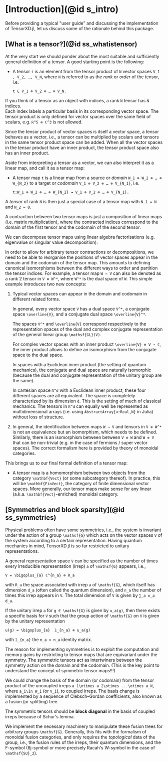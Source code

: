 # [Introduction](@id s_intro)

Before providing a typical "user guide" and discussing the implementation of TensorXD.jl,
let us discuss some of the rationale behind this package.

## [What is a tensor?](@id ss_whatistensor)

At the very start we should ponder about the most suitable and sufficiently general
definition of a tensor. A good starting point is the following:

*   A tensor ``t`` is an element from the tensor product of ``N`` vector spaces
    ``V_1 , V_2, …, V_N``, where ``N`` is referred to as the *rank* or *order* of the
    tensor, i.e.

    ``t ∈ V_1 ⊗ V_2 ⊗ … ⊗ V_N.``

If you think of a tensor as an object with indices, a rank ``N`` tensor has ``N`` indices.  
Each index labels a particular basis in its corresponding vector space. The tensor product
is only defined for vector spaces over the same field of scalars, e.g. ``ℝ^5 ⊗ ℂ^3`` is not
allowed.

Since the tensor product of vector spaces is itself a vector space, a tensor behaves as a
vector, i.e., a tensor can be multiplied by scalars and tensors in the same tensor product
space can be added. When all the vector spaces in the tensor product have an inner product,
the tensor product space also has an inner product.

Aside from interpreting a tensor as a vector, we can also interpret it as a linear map, and
call it as a tensor map:

*   A tensor map ``t`` is a linear map from a source or *domain*
    ``W_1 ⊗ W_2 ⊗ … ⊗ W_{N_2}`` to a target or *codomain* ``V_1 ⊗ V_2 ⊗ … ⊗ V_{N_1}``, i.e.

    ``t:W_1 ⊗ W_2 ⊗ … ⊗ W_{N_2} → V_1 ⊗ V_2 ⊗ … ⊗ V_{N_1}.``

A *tensor* of rank ``N`` is then just a special case of a tensor map with ``N_1 = N`` and
``N_2 = 0``.

A contraction between two tensor maps is just a composition of linear maps (i.e.
matrix multiplication), where the contracted indices correspond to the domain of the first
tensor and the codomain of the second tensor.

We can decompose tensor maps using linear algebra factorisations (e.g. eigenvalue or
singular value decomposition).

In order to allow for arbitrary tensor contractions or decompositions, we need to be able to
reorganise the positions of vector spaces appear in the domain and the codomain of the
tensor map. This amounts to defining canonical isomorphisms between the different ways
to order and partition the tensor indices. For example, a tensor map ``W → V`` can also be
denoted as a rank 2 tensor in ``V ⊗ W^*``, where ``W^*`` is the dual space of ``W``. This
simple example introduces two new concepts:

1.  Typical vector spaces can appear in the domain and codomain in different related forms.

    In general, every vector space ``V`` has a dual space ``V^*``, a conjugate space
    ``\overline{V}``, and a conjugate dual space ``\overline{V}^*``.

    The spaces ``V^*`` and ``\overline{V}`` correspond respectively to the
    representation spaces of the dual and complex conjugate representation of the general
    linear group ``\mathsf{GL}(V)``.

    For complex vector spaces with an inner product ``\overline{V} ⊗ V → ℂ``, the inner
    product allows to define an isomorphism from the conjugate space to the dual space.

    In spaces with a Euclidean inner product (the setting of quantum mechanics), the
    conjugate and dual space are naturally isomorphic (because the dual and conjugate
    representation of the unitary group are the same).

    In cartesian space ``ℝ^d`` with a Euclidean inner product, these four different spaces
    are all equivalent. The space is completely characterized by its dimension ``d``. This
    is the setting of much of classical mechanics. The tensors in ``ℝ^d`` can equally well
    be represented as multidimensional arrays (i.e. using `AbstractArray{<:Real,N}` in
    Julia) without loss of structure.

2.  In general, the identification between maps ``W → V`` and tensors in
    ``V ⊗ W^*`` is not an equivalence but an isomorphism, which needs to be defined.
    Similarly, there is an isomorphism between between ``V ⊗ W`` and ``W ⊗ V`` that can be
    non-trivial (e.g. in the case of fermions / super vector spaces). The correct formalism
    here is provided by theory of monoidal categories.

This brings us to our final formal definition of a tensor map:

*   A tensor map is a homomorphism between two objects from the category ``\mathbf{Vect}``
    (or some subcategory thereof). In practice, this will be ``\mathbf{FinVect}``, the
    category of finite dimensional vector spaces. More generally, our tensor maps make sense
    for any linear (a.k.a. ``\mathbf{Vect}``-enriched) monoidal category.

## [Symmetries and block sparsity](@id ss_symmetries)

Physical problems often have some symmetries, i.e., the system is invariant under the action
of a group ``\mathsf{G}`` which acts on the vector spaces ``V`` of the system according to a
certain representation. Having quantum mechanics in mind, TensorXD.jl is so far restricted
to unitary representations.

A general representation space ``V`` can be specified as the number of times every
irreducible representation (irrep) ``a`` of ``\mathsf{G}`` appears, i.e.,

``V = \bigoplus_{a} ℂ^{n_a} ⊗ R_a``

with ``R_a`` the space associated with irrep ``a`` of ``\mathsf{G}``, which itself has
dimension ``d_a`` (often called the quantum dimension), and ``n_a`` the number of times
this irrep appears in ``V``. The total dimension of ``V`` is given by ``∑_a n_a d_a``.

If the unitary irrep ``a`` for ``g ∈ \mathsf{G}`` is given by ``u_a(g)``, then there exists
a specific basis for ``V`` such that the group action of ``\mathsf{G}`` on ``V`` is given
by the unitary representation

``u(g) = \bigoplus_{a}  𝟙_{n_a} ⊗ u_a(g)``

with ``𝟙_{n_a}`` the ``n_a × n_a`` identity matrix.

The reason for implementing symmetries is to exploit the computation and memory gains
by restricting to tensor maps that are equivariant under the symmetry. The symmetric tensors
act as intertwiners between the symmetry action on the domain and the codomain. (This is the
key point to understand the concept of symmetric tensor maps!!!)

We could change the basis of the domain (or codomain) from the tensor product of the
uncoupled irreps ``a_1\otimes a_2\otimes ...\otimes a_N``, where ``a_i\in W_i`` (or ``V_i``),
to coupled irreps. The basis change is implemented by a sequence of Clebsch–Gordan
coefficients, also known as a fusion (or splitting) tree.

The symmetric tensors should be **block diagonal** in the basis of coupled irreps because of
Schur's lemma.

We implement the necessary machinery to manipulate these fusion trees for arbitrary groups
``\mathsf{G}``. Generally, this fits with the formalism of monoidal fusion categories,
and only requires the *topological* data of the group, i.e., the fusion rules of the irreps,
their quantum dimensions, and the F-symbol (6j-symbol or more precisely Racah's W-symbol in
the case of ``\mathsf{SU}_2``).
